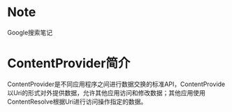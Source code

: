 # Note
Google搜索笔记

# ContentProvider简介
ContentProvider是不同应用程序之间进行数据交换的标准API，ContentProvide以Uri的形式对外提供数据，允许其他应用访问和修改数据；其他应用使用ContentResolve根据Uri进行访问操作指定的数据。
